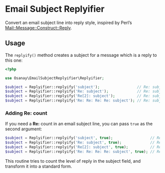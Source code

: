 Email Subject Replyifier
========================

Convert an email subject line into reply style, inspired by Perl’s [Mail::Message::Construct::Reply](http://search.cpan.org/dist/Mail-Box/lib/Mail/Message/Construct/Reply.pod).

Usage
-----

The `replyify()` method creates a subject for a message which is a reply to this one:

```php
<?php

use Osanay\EmailSubjectReplyifier\Replyifier;

$subject = Replyifier::replyify('subject');                 // Re: subject
$subject = Replyifier::replyify('Re: subject');             // Re: subject
$subject = Replyifier::replyify('Re[2]: subject');          // Re: subject
$subject = Replyifier::replyify('Re: Re: Re: Re: subject'); // Re: subject
```

### Adding **Re:** count

If you need a **Re:** count in an email subject line, you can pass `true` as the second argument:

```php
$subject = Replyifier::replyify('subject', true);                 // Re: subject
$subject = Replyifier::replyify('Re: subject', true);             // Re[2]: subject
$subject = Replyifier::replyify('Re[2]: subject', true);          // Re[3]: subject
$subject = Replyifier::replyify('Re: Re: Re: Re: subject', true); // Re[5]: subject
```

This routine tries to count the level of reply in the subject field, and transform it into a standard form.
